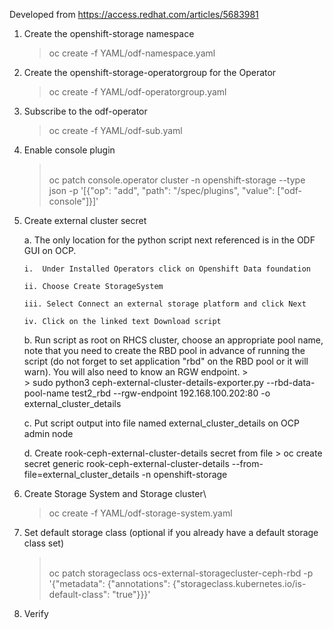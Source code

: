 Developed from <https://access.redhat.com/articles/5683981>

1.  Create the openshift-storage namespace
    > oc create -f YAML/odf-namespace.yaml

2.  Create the openshift-storage-operatorgroup for the Operator
    > oc create -f YAML/odf-operatorgroup.yaml

3.  Subscribe to the odf-operator
    > oc create -f YAML/odf-sub.yaml

4.  Enable console plugin
    > \
    > oc patch console.operator cluster -n openshift-storage --type
    > json -p \'\[{\"op\": \"add\", \"path\": \"/spec/plugins\",
    > \"value\": \[\"odf-console\"\]}\]\'

5.  Create external cluster secret

    a.  The only location for the python script next referenced is in
        the ODF GUI on OCP.

        i.  Under Installed Operators click on Openshift Data foundation

        ii. Choose Create StorageSystem

        iii. Select Connect an external storage platform and click Next

        iv. Click on the linked text Download script

    b.  Run script as root on RHCS cluster, choose an appropriate pool
        name, note that you need to create the RBD pool in advance of
        running the script (do not forget to set application \"rbd\"
        on the RBD pool or it will warn). You will also need to know
        an RGW endpoint.
        > \
        > sudo python3 ceph-external-cluster-details-exporter.py
        --rbd-data-pool-name test2_rbd --rgw-endpoint
        192.168.100.202:80 -o external_cluster_details

    c.  Put script output into file named external_cluster_details on
        OCP admin node

    d.  Create rook-ceph-external-cluster-details secret from file
        > oc create secret generic rook-ceph-external-cluster-details
        --from-file=external_cluster_details -n
        openshift-storage

6.  Create Storage System and Storage cluster\
    > oc create -f YAML/odf-storage-system.yaml

7.  Set default storage class (optional if you already have a default
    storage class set)
    > \
    > oc patch storageclass ocs-external-storagecluster-ceph-rbd -p
    > \'{\"metadata\": {\"annotations\":
    > {\"storageclass.kubernetes.io/is-default-class\": \"true\"}}}\'

8.  Verify
